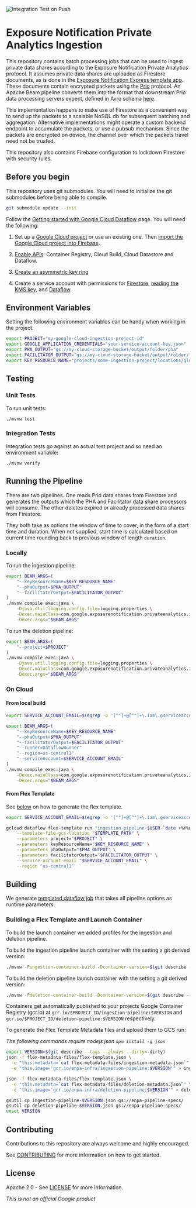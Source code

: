 ![Integration Test on Push](https://github.com/google/exposure-notifications-private-analytics-ingestion/workflows/Integration%20Test%20on%20Push/badge.svg?branch=main)

# Exposure Notification Private Analytics Ingestion

This repository contains batch processing jobs that can be used to ingest
private data shares according to the Exposure Notification Private Analytics
protocol. It assumes private data shares are uploaded as Firestore documents,
as is done in the
[Exposure Notification Express template app](https://github.com/google/exposure-notifications-android/blob/4b7b461282b2ede6fb2a93488c6d628440052c8d/app/src/main/java/com/google/android/apps/exposurenotification/privateanalytics/PrivateAnalyticsFirestoreRepository.java#L42).
These documents contain encrypted packets using the [Prio](https://crypto.stanford.edu/prio/)
protocol. An Apache Beam pipeline converts them into the format
that downstream Prio data processing servers expect, defined in Avro schema
[here](https://github.com/abetterinternet/prio-server/tree/master/avro-schema).

This implementation happens to make use of Firestore as a convenient way to
send up the packets to a scalable NoSQL db for subsequent batching and aggregation.
Alternative implementations might operate a custom backend endpoint to accumulate
the packets, or use a pubsub mechanism. Since the packets are encrypted on device,
the channel over which the packets travel need not be trusted.

This repository also contains Firebase configuration to lockdown Firestore
with security rules.

## Before you begin

This repository uses git submodules. You will need to initialize the git submodules 
before being able to compile.
```sh
git submodule update --init
```

Follow the
[Getting started with Google Cloud Dataflow](https://github.com/GoogleCloudPlatform/java-docs-samples/blob/master/dataflow/README.md)
page. You will need the following:

1. Set up a
    [Google Cloud project](https://console.cloud.google.com/projectcreate) or use an existing one.
    Then [import the Google Cloud project into Firebase](https://cloud.google.com/firestore/docs/client/get-firebase).

1. [Enable APIs](https://console.cloud.google.com/flows/enableapi?apiid=containerregistry.googleapis.com,cloudbuild.googleapis.com):
    Container Registry, Cloud Build, Cloud Datastore and Dataflow.

1. [Create an asymmetric key ring](https://cloud.google.com/kms/docs/creating-asymmetric-keys)

1. Create a service account with permissions for [Firestore](https://cloud.google.com/datastore/docs/access/iam#iam_roles),
    [reading the KMS key](https://cloud.google.com/kms/docs/reference/permissions-and-roles),
    and [Dataflow](https://cloud.google.com/dataflow/docs/concepts/access-control#roles).

## Environment Variables

Setting the following environment variables can be handy when working in the
project.

```sh
export PROJECT="my-google-cloud-ingestion-project-id"
export GOOGLE_APPLICATION_CREDENTIALS="your-service-account-key.json"
export PHA_OUTPUT="gs://my-cloud-storage-bucket/output/folder/pha"
export FACILITATOR_OUTPUT="gs://my-cloud-storage-bucket/output/folder/faciliator"
export KEY_RESOURCE_NAME="projects/some-ingestion-project/locations/global/keyRings/some-signature-key-ring/cryptoKeys/some-signature-key/cryptoKeyVersions/1"
```

## Testing

### Unit Tests

To run unit tests:

```shell script
./mvnw test
```

### Integration Tests

Integration tests go against an actual test project and so need an environment
variable:

```shell script
./mvnw verify
```

## Running the Pipeline

There are two pipelines. One reads Prio data shares from Firestore and
generates the outputs which the PHA and Facilitator data share processors will consume.
The other deletes expired or already processed data shares from Firestore. 

They both take as options the window of time to cover, in the form of a start
time and duration. When not supplied, start time is calculated based on current
time rounding back to previous window of length `duration`.

### Locally

To run the ingestion pipeline:

```sh
export BEAM_ARGS=(
    "--keyResourceName=$KEY_RESOURCE_NAME"
    "--phaOutput=$PHA_OUTPUT"
    "--facilitatorOutput=$FACILITATOR_OUTPUT"
)
./mvnw compile exec:java \
    -Djava.util.logging.config.file=logging.properties \
    -Dexec.mainClass=com.google.exposurenotification.privateanalytics.ingestion.IngestionPipeline \
    -Dexec.args="$BEAM_ARGS"
```

To run the deletion pipeline:

```sh
export BEAM_ARGS=(
    "--project=$PROJECT"
)
./mvnw compile exec:java \
    -Djava.util.logging.config.file=logging.properties \
    -Dexec.mainClass=com.google.exposurenotification.privateanalytics.ingestion.DeletionPipeline \
    -Dexec.args="$BEAM_ARGS"
```

### On Cloud

#### From local build

```sh
export SERVICE_ACCOUNT_EMAIL=$(egrep -o '[^"]+@[^"]+\.iam\.gserviceaccount\.com' $GOOGLE_APPLICATION_CREDENTIALS)

export BEAM_ARGS=(
    "--keyResourceName=$KEY_RESOURCE_NAME"
    "--phaOutput=$PHA_OUTPUT"
    "--facilitatorOutput=$FACILITATOR_OUTPUT"
    "--runner=DataflowRunner"
    "--region=us-central1"
    "--serviceAccount=$SERVICE_ACCOUNT_EMAIL"
)
./mvnw compile exec:java \
    -Dexec.mainClass=com.google.exposurenotification.privateanalytics.ingestion.IngestionPipeline \
    -Dexec.args="$BEAM_ARGS"
```

#### From Flex Template

See [below](#creating-a-flex-template) on how to generate the flex template.


```sh
export SERVICE_ACCOUNT_EMAIL=$(egrep -o '[^"]+@[^"]+\.iam\.gserviceaccount\.com' $GOOGLE_APPLICATION_CREDENTIALS)

gcloud dataflow flex-template run "ingestion-pipeline-$USER-`date +%Y%m%d-%H%M%S`" \
    --template-file-gcs-location "$TEMPLATE_PATH" \
    --parameters project="$PROJECT" \
    --parameters keyResourceName="$KEY_RESOURCE_NAME" \
    --parameters phaOutput="$PHA_OUTPUT" \
    --parameters facilitatorOutput="$FACILITATOR_OUTPUT" \
    --service-account-email "$SERVICE_ACCOUNT_EMAIL" \
    --region "us-central1"
```

## Building

We generate [templated dataflow job](https://cloud.google.com/dataflow/docs/guides/templates/overview#templated-dataflow-jobs)
that takes all pipeline options as runtime parameters.

### Building a Flex Template and Launch Container

To build the launch container we added profiles for the ingestion and deletion pipeline.

To build the ingestion pipeline launch container with the setting a git derived version:
```sh
./mvnw -Pingestion-container-build -Dcontainer-version=$(git describe --tags --always --dirty=-dirty) package
```

To build the deletion pipeline launch container with the setting a git derived version:
```sh
./mvnw -Pdeletion-container-build -Dcontainer-version=$(git describe --tags --always --dirty=-dirty) package
```

Containers get automatically published to your projects Google Container Registry (gcr.io)
at `gcr.io/$PROJECT_ID/ingestion-pipeline:$VERSION` and `gcr.io/$PROJECT_ID/deletion-pipeline:$VERSION`
respectively.

To generate the Flex Template Metadata files and upload them to GCS run:

*The following commands require nodejs json `npm install -g json`*

```sh
export VERSION=$(git describe --tags --always --dirty=-dirty)
json -f flex-metadata-files/flex-template.json \
  -e "this.metadata=`cat flex-metadata-files/ingestion-metadata.json`" \
  -e "this.image='gcr.io/enpa-infra/ingestion-pipeline:$VERSION'" > ingestion-pipeline-$VERSION.json

json -f flex-metadata-files/flex-template.json \
  -e "this.metadata=`cat flex-metadata-files/deletion-metadata.json`" \
  -e "this.image='gcr.io/enpa-infra/deletion-pipeline:$VERSION'" > deletion-pipeline-$VERSION.json

gsutil cp ingestion-pipeline-$VERSION.json gs://enpa-pipeline-specs/
gsutil cp deletion-pipeline-$VERSION.json gs://enpa-pipeline-specs/
unset VERSION
```

## Contributing

Contributions to this repository are always welcome and highly encouraged.

See [CONTRIBUTING](docs/contributing.md) for more information on how to get started.

## License

Apache 2.0 - See [LICENSE](LICENSE) for more information.

*This is not an official Google product*
